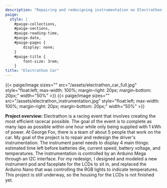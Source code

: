 ```yaml
---
description: "Repairing and redesigning instrumentation on Electrathon racecar"
paige:
  style: |
    #paige-collections,
    #paige-sections,
    #paige-reading-time,
    #paige-date,
    #paige-pages {
        display: none;
    }
    #paige-title {
        font-size: 3rem;
    }
title: "Electrathon Car"
---
```


{{< paige/image
sizes=""
src="/assets/electrathon_car_full.jpg"
style="float:left; max-width: 100%; margin-right: 20px; margin-bottom: 20px;"
width="50%" >}}
{{< paige/image
sizes=""
src="/assets/electrathon_instrumentation.jpg"
style="float:left; max-width: 100%; margin-right: 20px; margin-bottom: 20px;"
width="50%" >}}

**Project overview:** 
Electrathon is a racing event that involves creating the most efficient racecar possible. The goal of the event is to complete as many laps as possible within one hour while only being supplied with 1 kWh of power. At George Fox, there is a team of about 5 people that work on the car. My goal of the project is to repair and redesign the driver's instrumentation. The instrument panel needs to display 4 main things: estimated time left before batteries die, current speed, battery voltage, and temperatures. The instrumentation is controlled by an Arduino Mega through an I2C interface. For my redesign, I designed and modeled a new instrument pod and faceplate for the LCDs to sit in, and replaced the Arduino Nano that was controlling the RGB lights to indicate temperatures. This project is still underway, so the housing for the LCDs is not finished yet.